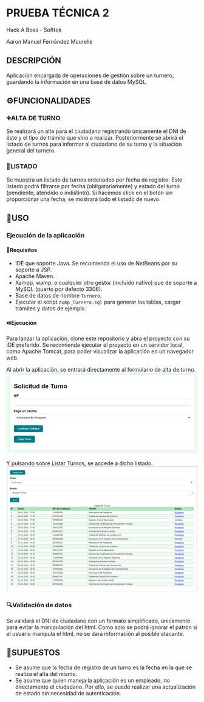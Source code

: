 # PRUEBA TÉCNICA 2
Hack A Boss - Softtek

Aaron Manuel Fernández Mourelle

## DESCRIPCIÓN
Aplicación encargada de operaciones de gestión sobre un turnero, guardando la información en una base de datos MySQL.

## ⚙️FUNCIONALIDADES
### ➕ALTA DE TURNO
Se realizará un alta para el ciudadano registrando únicamente el DNI de éste y el tipo de trámite que vino a realizar. Posteriormente se abrirá el listado de turnos para informar al ciudadano de su turno y la situación general del turnero.

### 📑LISTADO
Se muestra un listado de turnos ordenados por fecha de registro. Este listado podrá filtrarse por fecha (obligatoriamente) y estado del turno (pendiente, atendido o indistinto). Si hacemos click en el botón sin proporcionar una fecha, se mostrará todo el listado de nuevo.

## 📝USO
### Ejecución de la aplicación
#### 🔧Requisitos
- IDE que soporte Java. Se recomienda el uso de NetBeans por su soporte a JSP.
- Apache Maven.
- Xampp, wamp, o cualquier otro gestor (incluído nativo) que de soporte a MySQL (puerto por defecto 3306).
- Base de datos de nombre `Turnero`.
- Ejecutar el script `dump_Turnero.sql` para generar las tablas, cargar trámites y datos de ejemplo.

#### ⏯️Ejecución
Para lanzar la aplicación, clone este repositorio y abra el proyecto con su IDE preferido.
Se recomienda ejecutar el proyecto en un servidor local, como Apache Tomcat, para poder visualizar la aplicación en un navegador web.

Al abrir la aplicación, se entrará directamente al formulario de alta de turno.
![registro](res/registro.PNG)

Y pulsando sobre Listar Turnos, se accede a dicho listado.
![listado](res/listado.PNG)

### 🔍Validación de datos
Se validará el DNI de ciudadano con un formato simplificado, únicamente para evitar la manipulación del html. Como solo se podrá ignorar el patrón si el usuario manipula el html, no se dará información al posible atacante.

## 💭SUPUESTOS
- Se asume que la fecha de registro de un turno es la fecha en la que se realiza el alta del mismo.
- Se asume que quien maneja la aplicación es un empleado, no directamente el ciudadano. Por ello, se puede realizar una actualización de estado sin necesidad de autenticación.